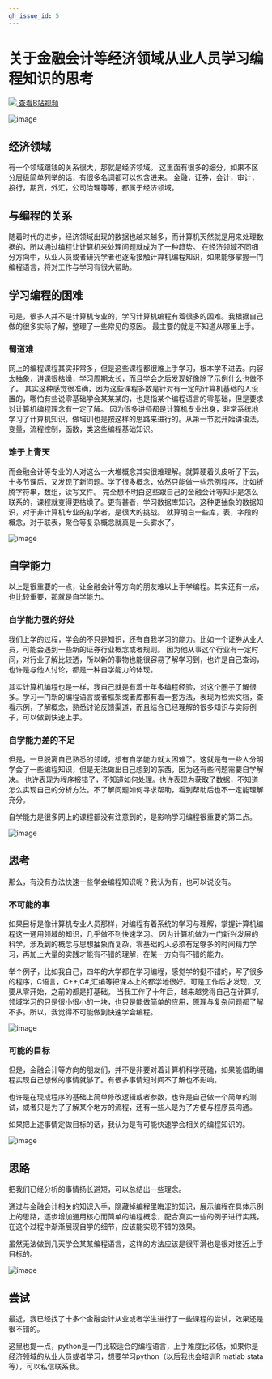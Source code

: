 ```yaml
---
gh_issue_id: 5
---
```

# 关于金融会计等经济领域从业人员学习编程知识的思考

<a href="https://www.bilibili.com/video/av35837780/" target="_blank">
  <img src="topic/images/bilibili.png" />
  查看B站视频
</a>

![image](images/title.jpg)

## 经济领域
有一个领域跟钱的关系很大，那就是经济领域。
这里面有很多的细分，如果不区分层级简单列举的话，有很多名词都可以包含进来。
金融，证券，会计，审计，投行，期货，外汇，公司治理等等，都属于经济领域。

## 与编程的关系
随着时代的进步，经济领域出现的数据也越来越多，而计算机天然就是用来处理数据的，所以通过编程让计算机来处理问题就成为了一种趋势。
在经济领域不同细分方向中，从业人员或者研究学者也逐渐接触计算机编程知识，如果能够掌握一门编程语言，将对工作与学习有很大帮助。

## 学习编程的困难
可是，很多人并不是计算机专业的，学习计算机编程有着很多的困难。我根据自己做的很多实际了解，整理了一些常见的原因。
最主要的就是不知道从哪里上手。

### 蜀道难
网上的编程课程其实非常多，但是这些课程都很难上手学习，根本学不进去。内容太抽象，讲课很枯燥，学习周期太长，而且学会之后发现好像除了示例什么也做不了。
其实这种感觉很准确，因为这些课程多数是针对有一定的计算机基础的人设置的，哪怕有些说零基础学会某某某的，也是指某个编程语言的零基础，但是要求对计算机编程理念有一定了解。
因为很多讲师都是计算机专业出身，非常系统地学习了计算机知识，做培训也是按这样的思路来进行的。从第一节就开始讲语法，变量，流程控制，函数，类这些编程基础知识。

### 难于上青天
而金融会计等专业的人对这么一大堆概念其实很难理解。就算硬着头皮听了下去，十多节课后，又发现了新问题。学了很多概念，依然只能做一些示例程序，比如折腾字符串，数组，读写文件。
完全想不明白这些跟自己的金融会计等知识是怎么联系的，课程就变得更枯燥了。更有甚者，学习数据库知识，这种更抽象的数据知识，对于非计算机专业的初学者，是很大的挑战。
就算明白一些库，表，字段的概念，对于联表，聚合等复杂概念就真是一头雾水了。

![image](images/hard.jpeg)

## 自学能力
以上是很重要的一点，让金融会计等方向的朋友难以上手学编程。其实还有一点，也比较重要，那就是自学能力。

### 自学能力强的好处
我们上学的过程，学会的不只是知识，还有自我学习的能力。比如一个证券从业人员，可能会遇到一些新的证券行业概念或者规则。
因为他从事这个行业有一定时间，对行业了解比较透，所以新的事物也能很容易了解学习到，也许是自己查询，也许是与他人讨论，都是一种自学能力的体现。

其实计算机编程也是一样，我自己就是有着十年多编程经验，对这个圈子了解很多。学习一门新的编程语言或者框架或者库都有着一套方法，表现为检索文档，查看示例，了解概念，熟悉讨论反馈渠道，而且结合已经理解的很多知识与实际例子，可以做到快速上手。

### 自学能力差的不足
但是，一旦脱离自己熟悉的领域，想有自学能力就太困难了。这就是有一些人分明学会了一些编程知识，但是无法做出自己想到的东西，因为还有些问题需要自学解决。
也许表现为程序报错了，不知道如何处理。也许表现为获取了数据，不知道怎么实现自己的分析方法。不了解问题如何寻求帮助，看到帮助后也不一定能理解充分。

自学能力是很多网上的课程都没有注意到的，是影响学习编程很重要的第二点。

![image](images/self_learn.jpeg)

## 思考
那么，有没有办法快速一些学会编程知识呢？我认为有，也可以说没有。

### 不可能的事
如果目标是像计算机专业人员那样，对编程有着系统的学习与理解，掌握计算机编程这一通用领域的知识，几乎做不到快速学习。
因为计算机做为一门新兴发展的科学，涉及到的概念与思想抽象而复杂，零基础的人必须有足够多的时间精力学习，再加上大量的实践才能有不错的理解，在某一方向有不错的能力。

举个例子，比如我自己，四年的大学都在学习编程，感觉学的挺不错的，写了很多的程序，C语言，C++,C#,汇编等把课本上的都学地很好。可是工作后才发现，又要从零开始，之前的都是打基础。
当我工作了十年后，越来越觉得自己在计算机领域学习的只是很小很小的一块，也只是能做简单的应用，原理与复杂问题都了解不多。所以，我觉得不可能做到快速学会编程。

![image](images/language.jpg)

### 可能的目标
但是，金融会计等方向的朋友们，并不是非要对着计算机科学死磕，如果能借助编程实现自己想做的事情就够了。有很多事情短时间不了解也不影响。

也许是在现成程序的基础上简单修改逻辑或者参数，也许是自己做一个简单的测试，或者只是为了了解某个地方的流程，还有一些人是为了方便与程序员沟通。

如果把上述事情定做目标的话，我认为是有可能快速学会相关的编程知识的。

![image](images/target.jpg)

## 思路
把我们已经分析的事情扬长避短，可以总结出一些理念。

通过与金融会计相关的知识入手，隐藏掉编程里晦涩的知识，展示编程在具体示例上的思路，逐步增加通用核心而简单的编程概念，配合真实一些的例子进行实践，在这个过程中渐渐展现自学的细节，应该能实现不错的效果。

虽然无法做到几天学会某某编程语言，这样的方法应该是很平滑也是很对接近上手目标的。

![image](images/easy_way.jpg)

## 尝试
最近，我已经找了十多个金融会计从业或者学生进行了一些课程的尝试，效果还是很不错的。

这里也提一点，python是一门比较适合的编程语言，上手难度比较低，如果你是经济领域的从业人员或者学习，想要学习python（以后我也会培训R matlab stata等），可以私信联系我。

